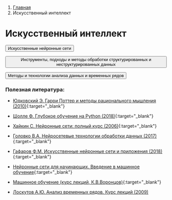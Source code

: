 <ol class="breadcrumb">
  <li class="breadcrumb-item"><a href="{{ site.baseurl }}">Главная</a></li>
  <li class="breadcrumb-item active">Искусственный интеллект</li>
</ol>

# Искусственный интеллект

<button type="button" class="btn btn-primary btn-lg" onclick="window.location.href='{{ site.baseurl }}/artificial-intelligence/ANN/index.html';">Искусственные нейронные сети</button>

<button type="button" class="btn btn-primary btn-lg" onclick="window.location.href='{{ site.baseurl }}/artificial-intelligence/big-data/index.html';">Инструменты, подходы и методы обработки структурированных и неструктурированных данных</button>

<button type="button" class="btn btn-primary btn-lg" onclick="window.location.href='{{ site.baseurl }}/artificial-intelligence/time-series/index.html';">Методы и технологии анализа данных и временных рядов</button>

### Полезная литература:

* [Юдковский Э. Гарри Поттер и методы рационального мышления (2010)](https://hpmor.ru/){:target="_blank"}

* [Шолле Ф. Глубокое обучение на Python (2018)](https://codernet.ru/books/python/glubokoe_obuchenie_na_python_sholle_fransua/){:target="_blank"}

* [Хайкин С. Нейронные сети: полный курс (2006)](https://palchevsky.ru/uploads/books/1.pdf){:target="_blank"}

* [Головко В.А. Нейросетевые технологии обработки данных (2017)](https://elib.bsu.by/bitstream/123456789/193558/1/Golovko.pdf){:target="_blank"}

* [Гафаров Ф.М. Искусственные нейронные сети и приложения (2018)](https://kpfu.ru/staff_files/F1493580427/NejronGafGal.pdf){:target="_blank"}

* [Нейронные сети для начинающих. Введение в машинное обучение](https://ai-news.ru/nejronnye_seti_dlya_nachinaushih.html){:target="_blank"}

* [Машинное обучение (курс лекций, К.В.Воронцов)](http://www.machinelearning.ru/wiki/index.php?title=%D0%9C%D0%B0%D1%88%D0%B8%D0%BD%D0%BD%D0%BE%D0%B5_%D0%BE%D0%B1%D1%83%D1%87%D0%B5%D0%BD%D0%B8%D0%B5_%28%D0%BA%D1%83%D1%80%D1%81_%D0%BB%D0%B5%D0%BA%D1%86%D0%B8%D0%B9%2C_%D0%9A.%D0%92.%D0%92%D0%BE%D1%80%D0%BE%D0%BD%D1%86%D0%BE%D0%B2%29){:target="_blank"}

* [Лоскутов А.Ю. Анализ временных рядов. Курс лекций (2009)](https://chaos.phys.msu.ru/loskutov/PDF/Lectures_time_series_analysis.pdf)

